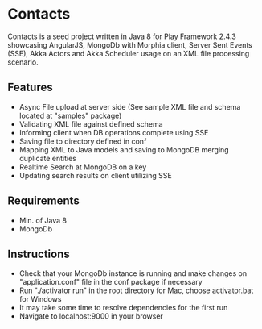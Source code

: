 # Contacts

Contacts is a seed project written in Java 8 for Play Framework 2.4.3 showcasing AngularJS, MongoDb with Morphia
client, Server Sent Events (SSE), Akka Actors and Akka Scheduler usage
 on an XML file processing scenario.
 
## Features
- Async File upload at server side (See sample XML file and schema located at "samples" package)
- Validating XML file against defined schema
- Informing client when DB operations complete using SSE
- Saving file to directory defined in conf
- Mapping XML to Java models and saving to MongoDB merging duplicate entities
- Realtime Search at MongoDB on a key
- Updating search results on client utilizing SSE

## Requirements
- Min. of Java 8
- MongoDb

## Instructions

- Check that your MongoDb instance is running and make changes on "application.conf" file in the conf package if necessary
- Run "./activator run" in the root directory for Mac, choose activator.bat for Windows
- It may take some time to resolve dependencies for the first run
- Navigate to localhost:9000 in your browser
